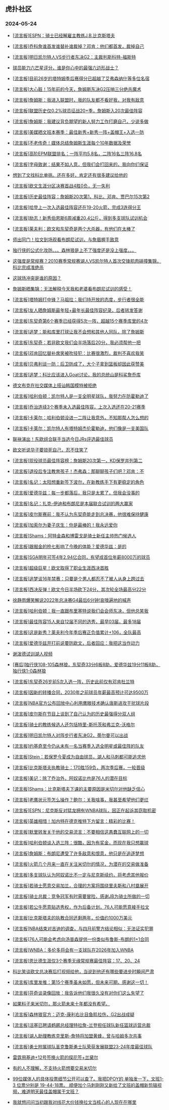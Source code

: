 ## 虎扑社区 
### 2024-05-24

+ [[流言板]ESPN：骑士已经解雇主教练J.B.比克斯塔夫](https://bbs.hupu.com/626503454.html)

+ [[流言板]乔科詹谁首发谁替补谁裁掉？邓肯：他们都首发，裁掉自己](https://bbs.hupu.com/626503575.html)

+ [[流言板]明日凯尔特人VS步行者东决G2：主裁判斯科特-福斯特](https://bbs.hupu.com/626503969.html)

+ [球员能力六芒星评分，谁是你心中的最强六边形战士？](https://bbs.hupu.com/626501143.html)

+ [[流言板]目前26岁的塔特姆季后赛得分已超越了艾弗森纳什等多位名宿](https://bbs.hupu.com/626503343.html)

+ [[流言板]大心脏！15年前的今天，詹姆斯东决G2压哨三分绝杀魔术](https://bbs.hupu.com/626500809.html)

+ [[流言板]詹姆斯：我进入联盟时，我的队友都不看好我，对我有敌意](https://bbs.hupu.com/626503306.html)

+ [[流言板]联盟历史仅0.2%球员征战20+季，詹姆斯入20次最佳阵容](https://bbs.hupu.com/626500528.html)

+ [[流言板]詹姆斯：我建议背负期望的新人努力工作打磨自己，少说多做](https://bbs.hupu.com/626503691.html)

+ [[流言板]美媒晒文班本赛季：最佳新秀+新秀一阵+盖帽王+入选一防](https://bbs.hupu.com/626500905.html)

+ [[流言板]不老传奇！媒体总结詹姆斯生涯每个10年数据及荣誉](https://bbs.hupu.com/626500971.html)

+ [[流言板]高阶EPM联盟排名：一阵平均5.8名，二阵16名三阵16.8名](https://bbs.hupu.com/626499066.html)

+ [[流言板]字母致谢：结果不如人意，但我们会打回来的，我向你们保证](https://bbs.hupu.com/626503450.html)

+ [想到了文找科比单挑。还在多好，肯定还有很多建议给他的](https://bbs.hupu.com/626500614.html)

+ [[流言板]欧文生涯分区决赛首战4胜0负，无一失利](https://bbs.hupu.com/626499080.html)

+ [[流言板]历史最佳阵容：詹姆斯20次第1，科比、邓肯、贾巴尔15次第2](https://bbs.hupu.com/626499394.html)

+ [[流言板]哈登上一次入选最佳阵容还在19-20火箭，完成3连得分王](https://bbs.hupu.com/626499932.html)

+ [[流言板]励志！新秀伯恩斯6周减重20.4公斤，得到多支球队试训机会](https://bbs.hupu.com/626498145.html)

+ [[流言板]莱夫利：欧文和东契奇是两个大杀器，有他们在太棒了](https://bbs.hupu.com/626501042.html)

+ [师出同门！拉文到场观看布朗尼试训，与詹眉握手致意](https://bbs.hupu.com/626499335.html)

+ [独行侠的公式化攻防。。。森林狼是上不了强度还是没上强度。。。](https://bbs.hupu.com/626500457.html)

+ [这强度是常规赛？2010赛季常规赛湖人VS凯尔特人首次交锋肌肉碰撞集锦，科比完成准绝杀](https://bbs.hupu.com/626497557.html)

+ [这球场冲突是谁的原因？](https://bbs.hupu.com/626498304.html)

+ [詹姆斯晒集锦：无法解释今天我和老婆看布朗尼试训的感受！](https://bbs.hupu.com/626498529.html)

+ [[流言板]塔特姆打中锋？马祖拉：我们持开放的态度，步行者很全能](https://bbs.hupu.com/626500847.html)

+ [[流言板]友人晒詹姆斯最年轻+最年长最佳阵容纪录，后者转发答谢](https://bbs.hupu.com/626500339.html)

+ [[流言板]东契奇第6个赛季已经获得5次一阵，超越15个赛季库里的4次](https://bbs.hupu.com/626496857.html)

+ [[流言板]追梦：能和库里打球让我不会想和其他人同队，除了詹姆斯](https://bbs.hupu.com/626496772.html)

+ [[流言板]东契奇：若非欧文我们会半场落后20分，我必须帮他一把](https://bbs.hupu.com/626498888.html)

+ [[流言板]邓肯回忆替补席笑被吹技犯：比赛很激烈，裁判不喜欢我笑](https://bbs.hupu.com/626504256.html)

+ [[流言板]贝弗利谈一防：后卫防成了，大个子拿到篮板却因此获赞美](https://bbs.hupu.com/626503215.html)

+ [[流言板]追梦：科比应该进入Goat讨论，我的总统山是科鲨詹乔库](https://bbs.hupu.com/626496449.html)

+ [德文布克在社交媒体上搭讪韩国模特被拒绝](https://bbs.hupu.com/626499727.html)

+ [[流言板]哈利伯顿：凯尔特人是一支全明星球队，我努力在防霍勒迪了](https://bbs.hupu.com/626502496.html)

+ [[流言板]乔治连续3个赛季未入选最佳阵容，上次入选还在20-21赛季](https://bbs.hupu.com/626500192.html)

+ [[流言板]卡莱尔：哈利伯顿没进一二阵让我意外，不知那帮人怎么想的](https://bbs.hupu.com/626503020.html)

+ [[流言板]卡莱尔：凯尔特人有塔特姆杰伦霍勒迪，他们像是一支美国队](https://bbs.hupu.com/626501973.html)

+ [联袂演出！东欧组合联手当选今日JRs评选最佳球员](https://bbs.hupu.com/626502904.html)

+ [欧文听说华子要锁死自己，忍不住笑了](https://bbs.hupu.com/626495986.html)

+ [[流言板]现役球员最佳阵容榜：詹姆斯20次第一，KD保罗并列第二](https://bbs.hupu.com/626495943.html)

+ [[流言板]退役后专注教育孩子！杰弗森：那聊聊孩子们吧？邓肯：不](https://bbs.hupu.com/626503859.html)

+ [[流言板]名记：太阳想重新签下波尔，在新教练手下有更稳定的角色](https://bbs.hupu.com/626501197.html)

+ [[流言板]爱德华兹：每一步都落后，我只是太累了，但我会没事的](https://bbs.hupu.com/626496059.html)

+ [[流言板]名记：扎克-伊迪和布朗尼是本届联合试训的两大赢家](https://bbs.hupu.com/626500506.html)

+ [[流言板]皮尔斯赛前：我不认为东契奇能走到总决赛，他很难保持健康](https://bbs.hupu.com/626499453.html)

+ [[流言板]加索尔为妻子庆生：你是最棒的！我永远爱你️](https://bbs.hupu.com/626499517.html)

+ [[流言板]Shams：阿特金森和博雷戈是骑士新任主帅热门候选人](https://bbs.hupu.com/626504605.html)

+ [[流言板]跟掘金的抢七影响了今晚的体能？爱德华兹：是的](https://bbs.hupu.com/626495590.html)

+ [[流言板]SGA明年可签4年2.94亿合同，有望成首位年薪8000万的球员](https://bbs.hupu.com/626490612.html)

+ [[流言板]超级巨星！欧文取得了职业生涯西决首胜](https://bbs.hupu.com/626493730.html)

+ [[流言板]追梦谈16年禁赛：只要是个男人都忍不了被人从身上跨过去](https://bbs.hupu.com/626495569.html)

+ [[流言板]西决反弹！欧文今日半场砍下24分，其次轮全场最高分22分](https://bbs.hupu.com/626499554.html)

+ [徐静雨爆笑解说2022年总决赛G4最后6分钟!哀嚎遍地的喊声](https://bbs.hupu.com/626502035.html)

+ [[流言板]哈利伯顿：我一直跟布里塞特说我们会会师东决，但他总笑我](https://bbs.hupu.com/626502248.html)

+ [[流言板]最佳阵容15人来自12届不同的选秀，最早03届，最多18届](https://bbs.hupu.com/626495350.html)

+ [[流言板]这是新秀？莱夫利今年季后赛正负值累计+106，全队最高](https://bbs.hupu.com/626494987.html)

+ [[流言板]爱德华兹开打前说要防欧文，后者回应：我把这当作动力](https://bbs.hupu.com/626494725.html)

+ [谢泼德试训湖人视频](https://bbs.hupu.com/626495314.html)

+ [[赛后]独行侠108-105森林狼，东契奇33分6板8助，爱德华兹19分11板8助，独行侠1-0森林狼](https://bbs.hupu.com/626493584.html)

+ [[流言板]东契奇26岁前5次入选一阵，历史此前仅有邓肯杜兰特](https://bbs.hupu.com/626495102.html)

+ [[流言板]因新的转播合同，2030年之前球员年薪最高预计可达9500万](https://bbs.hupu.com/626505000.html)

+ [[流言板]NBA官方公布回放中心利用鹰眼技术确认唐斯进攻干扰球片段](https://bbs.hupu.com/626505825.html)

+ [[流言板]皮尔斯在节目上谈到了自己认为的历史最强得分双人组](https://bbs.hupu.com/626504820.html)

+ [[流言板]骑士的教练候选人还包括特里-斯托茨和弗兰克-沃格尔](https://bbs.hupu.com/626505035.html)

+ [[流言板]明日凯尔特人对阵步行者东决G2，蒂尔曼可以出战](https://bbs.hupu.com/626505095.html)

+ [[流言板]约基奇至今仍从未有一名当赛季入选全明星或最佳阵的队友](https://bbs.hupu.com/626505602.html)

+ [[流言板]Stein：若保罗今夏成为自由球员，湖人和马刺都可能追求他](https://bbs.hupu.com/626505589.html)

+ [[流言板]比克斯塔夫执教骑士：170胜159负，两次季后赛，一轮晋级](https://bbs.hupu.com/626505011.html)

+ [[流言板]美记：除了乔治外，阿奴诺比也是76人的潜在目标](https://bbs.hupu.com/626504725.html)

+ [[流言板]Shams：比克斯塔夫下课的主要原因是米切尔对他缺乏信心](https://bbs.hupu.com/626505505.html)

+ [[流言板]老鹰状元签怎么操作？鲍尔：关我啥事，我甚至希望他们更烂](https://bbs.hupu.com/626504559.html)

+ [[流言板]ESPN：尼克斯反对猛龙拥有WNBA球队，因正在起诉其窃取机密](https://bbs.hupu.com/626505337.html)

+ [[流言板]英雄相惜！加内特在德克推特下方留言：精彩的比赛！](https://bbs.hupu.com/626505582.html)

+ [[流言板]默里转发关于他的交易流言：不要相信这愚蠢互联网上的一切](https://bbs.hupu.com/626504847.html)

+ [[流言板]哈利伯顿谈入选三阵：很酷，因为有奖金，而现在我只想赢球](https://bbs.hupu.com/626503349.html)

+ [[流言板]詹姆斯：布朗尼遭受了许多敌意和恨意，他只是在追逐梦想](https://bbs.hupu.com/626505896.html)

+ [[流言板]火箭几个月来一直在关注米切尔的情况，为潜在的交易做准备](https://bbs.hupu.com/626505735.html)

+ [[流言板]多支球队认为阿奴诺比不一定与尼克斯续约，将考虑其他报价](https://bbs.hupu.com/626506093.html)

+ [[流言板]若骑士愿意交易加兰，合理的方案将围绕里夫斯和八村塁展开](https://bbs.hupu.com/626506261.html)

+ [[流言板]骑士总裁：竞争冠军有时需要冒险，感谢JB为骑士所做的一切](https://bbs.hupu.com/626504945.html)

+ [[流言板]若公牛愿意贴选秀权，作为后备计划，76人可能愿意接手拉文](https://bbs.hupu.com/626506216.html)

+ [[流言板]比克斯塔夫的执教合同还剩两年，价值约1000万美元](https://bbs.hupu.com/626505303.html)

+ [[流言板]NBA结束对吉迪的调查，与四月前警方结论相似：无法证实犯罪](https://bbs.hupu.com/626506429.html)

+ [[流言板]76人可能会考虑向汤普森提供一份类似布鲁斯-布朗的1+1合同](https://bbs.hupu.com/626506712.html)

+ [[流言板]WNBA：多伦多将会有一支球队在2026年加入WNBA](https://bbs.hupu.com/626505942.html)

+ [[流言板]恩比德生涯仅3个赛季无缘常规赛最佳阵容：17、20、24](https://bbs.hupu.com/626505674.html)

+ [科比笑谈欧文总决赛后打视频给他，当说到他还有哪些要进步时瞬间严肃](https://bbs.hupu.com/626501264.html)

+ [[流言板]库里发推：第15个赛季虽未如愿，但未来可期，感谢这一切！](https://bbs.hupu.com/626506632.html)

+ [[流言板]芬奇谈录像回放：我告诉他们我很久没有对你们这么失望了](https://bbs.hupu.com/626506809.html)

+ [如果料子来米切尔，那火箭未来十年都没有希望。](https://bbs.hupu.com/626505786.html)

+ [[流言板]森林狼官方：迈克-康利右比目鱼肌拉伤，G2出战成疑](https://bbs.hupu.com/626507069.html)

+ [[流言板]活塞已聘请鹈鹕总经理特拉詹-兰登担任球队新任篮球运营总裁](https://bbs.hupu.com/626507120.html)

+ [[流言板]湖人助理教练克里斯-詹特将加盟黄蜂，曾与哈姆多次共事](https://bbs.hupu.com/626507030.html)

+ [[流言板]勇士附属球队圣克鲁斯勇士队荣获发展联盟23-24年度最佳球队](https://bbs.hupu.com/626506973.html)

+ [雷霆用基迪+12号签换火箭的探花签+兰黛尔](https://bbs.hupu.com/626507124.html)

+ [有的人不理解，不支持火箭想要交易米切尔](https://bbs.hupu.com/626507015.html)

+ [99位媒体人的具体投票细节公开可以查了。我把DPOY的 单独发一下，文班1-3 位票分别是 19-44-18票。 顺便加个马刺刚刚又新给了文班的盖帽新剪辑视频，难道明天最佳盖帽属于文班？](https://bbs.hupu.com/626507023.html)

+ [我就想问问当初跟我对线花大价钱换拉文当核心的人现在在哪里](https://bbs.hupu.com/626507093.html)

